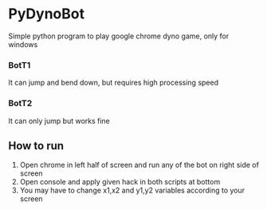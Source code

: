 # PyDynoBot
Simple python program to play google chrome dyno game, only for windows

### BotT1
It can jump and bend down, but requires high processing speed

### BotT2
It can only jump but works fine

## How to run
1) Open chrome in left half of screen and run any of the bot on right side of screen
2) Open console and apply given hack in both scripts at bottom
3) You may have to change x1,x2 and y1,y2 variables according to your screen
